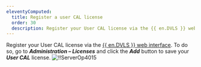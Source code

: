 ```yaml
---
eleventyComputed:
  title: Register a user CAL license
  order: 30
  description: Register your User CAL license via the {{ en.DVLS }} web interface.
---
```

Register your User CAL license via the [{{ en.DVLS }} web interface](#devolutions-server-web-interface). To do so, go to ***Administration – Licenses*** and click the ***Add*** button to save your ***User CAL*** license.
![!!ServerOp4015](https://cdnweb.devolutions.net/docs/en/server/ServerOp4015.png)
